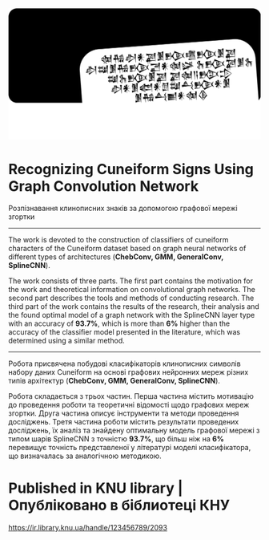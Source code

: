 <img src="tablet_thumbnail.png">

# Recognizing Cuneiform Signs Using Graph Convolution Network
Розпізнавання клинописних знаків за допомогою графової мережі згортки

----

The work is devoted to the construction of classifiers of cuneiform characters of the Cuneiform dataset based on graph neural networks of different types of architectures (**ChebConv, GMM, GeneralConv, SplineCNN**).

The work consists of three parts. The first part contains the motivation for the work and theoretical information on convolutional graph networks. The second part describes the tools and methods of conducting research. The third part of the work contains the results of the research, their analysis and the found optimal model of a graph network with the SplineCNN layer type with an accuracy of **93.7%**, which is more than **6%** higher than the accuracy of the classifier model presented in the literature, which was determined using a similar method.

----

Робота присвячена побудові класифікаторів клинописних символів набору даних Cuneiform на основі графових нейронних мереж різних типів архітектур (**ChebConv, GMM, GeneralConv, SplineCNN**).

Робота складається з трьох частин. Перша частина містить мотивацію до проведення роботи та теоретичні відомості щодо графових мереж згортки. Друга частина описує інструменти та методи проведення досліджень. Третя частина роботи містить результати проведених досліджень, їх аналіз та знайдену оптимальну модель графової мережі з типом шарів SplineCNN з точністю **93.7%**, що більш ніж на **6%** перевищує точність представленої у літературі моделі класифікатора, що визначалась за аналогічною методикою.



# Published in KNU library | Опубліковано в біблиотеці КНУ
https://ir.library.knu.ua/handle/123456789/2093
